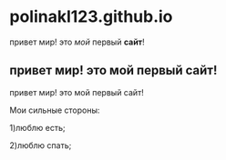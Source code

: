# polinakl123.github.io

привет мир! это *мой* первый __сайт__!
## привет мир! это мой первый сайт!
привет мир! это мой первый сайт!

Мои сильные стороны: 

1)люблю есть;

2)люблю спать;

